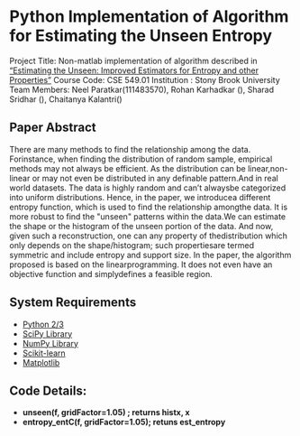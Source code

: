 # Python Implementation of Algorithm for Estimating the Unseen Entropy
Project Title: Non-matlab implementation of algorithm described in [“Estimating the Unseen: Improved Estimators for Entropy and other Properties”](https://theory.stanford.edu/~valiant/papers/unseenJournal.pdf)
Course Code: CSE 549.01
Institution : Stony Brook University
Team Members: Neel Paratkar(111483570), Rohan Karhadkar (), Sharad Sridhar (), Chaitanya Kalantri()

## Paper Abstract
There  are  many  methods  to  find  the  relationship  among  the  data.  Forinstance,  when  finding  the  distribution  of  random  sample,  empirical methods may not always be efficient.  As the distribution can be linear,non-linear or may not even be distributed in any definable pattern.And in real world datasets. The data is highly random and can’t alwaysbe categorized into uniform distributions. Hence, in the paper, we introducea different entropy function, which is used to find the relationship amongthe data. It is more robust to find the "unseen" patterns within the data.We can estimate the shape or the histogram of the unseen portion of the data. And now, given such a reconstruction, one can any property of thedistribution which only depends on the shape/histogram; such propertiesare termed symmetric and include entropy and support size. In   the   paper,    the   algorithm   proposed   is   based   on   the   linearprogramming.  It  does  not  even  have  an  objective  function  and  simplydefines a feasible region.

## System Requirements
* [Python 2/3](https://www.python.org/downloads/)
* [SciPy Library](https://www.scipy.org/)
* [NumPy Library](https://www.scipy.org/)
* [Scikit-learn](https://scikit-learn.org/stable/)
* [Matplotlib](https://matplotlib.org/)

## Code Details:
* **unseen(f, gridFactor=1.05) ; returns histx, x**
* **entropy_entC(f, gridFactor=1.05); retuns est_entropy**
